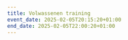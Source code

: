 ```yaml
---
title: Volwassenen training
event_date: 2025-02-05T20:15:20+01:00
end_date: 2025-02-05T22:00:20+01:00
---
```

